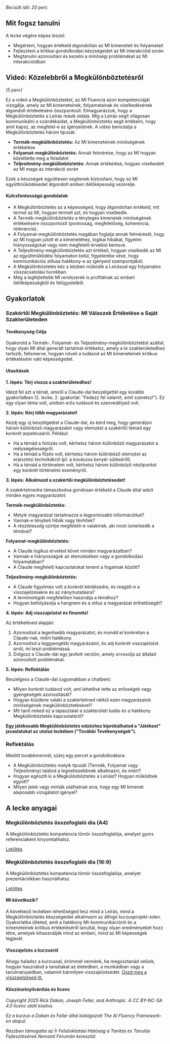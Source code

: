 *Becsült idő: 20 perc*

## Mit fogsz tanulni

A lecke végére képes leszel:

*   Megérteni, hogyan értékeld átgondoltan az MI kimeneteit és folyamatait
*   Fejleszteni a kritikai gondolkodási készségeidet az MI interakcióid során
*   Megtanulni azonosítani és kezelni a minőségi problémákat az MI interakcióidban

## Videó: Közelebbről a Megkülönböztetésről

*(5 perc)*

Ez a videó a Megkülönböztetést, az MI Fluencia azon kompetenciáját vizsgálja, amely az MI kimeneteinek, folyamatainak és viselkedésének átgondolt értékelésére összpontosít. Elmagyarázzuk, hogy a Megkülönböztetés a Leírás másik oldala. Míg a Leírás segít világosan kommunikálni a szándékaidat, a Megkülönböztetés segít értékelni, hogy amit kapsz, az megfelel-e az igényeidnek. A videó bemutatja a Megkülönböztetés három típusát:

*   **Termék-megkülönböztetés:** Az MI kimeneteinek minőségének értékelése
*   **Folyamat-megkülönböztetés:** Annak felmérése, hogy az MI hogyan közelítette meg a feladatot
*   **Teljesítmény-megkülönböztetés:** Annak értékelése, hogyan viselkedett az MI maga az interakció során

Ezek a készségek együttesen segítenek biztosítani, hogy az MI együttműködésedet átgondolt emberi ítélőképesség vezérelje.

#### Kulcsfontosságú gondolatok

*   A Megkülönböztetés az a képességed, hogy átgondoltan értékeld, mit termel az MI, hogyan termeli azt, és hogyan viselkedik.
*   A Termék-megkülönböztetés a tényleges kimenetek minőségének értékelésére összpontosít (pontosság, megfelelőség, koherencia, relevancia).
*   A Folyamat-megkülönböztetés magában foglalja annak felmérését, hogy az MI hogyan jutott el a kimenetéhez, logikai hibákat, figyelmi hiányosságokat vagy nem megfelelő érvelést keresve.
*   A Teljesítmény-megkülönböztetés azt értékeli, hogyan viselkedik az MI az együttműködési folyamaton belül, figyelembe véve, hogy kommunikációs stílusa hatékony-e az igényeid szempontjából.
*   A Megkülönböztetés kéz a kézben működik a Leírással egy folyamatos visszacsatolási hurokban.
*   Még a legfejlettebb MI rendszerek is profitálnak az emberi ítélőképességből és felügyeletből.

## Gyakorlatok

### Szakértői Megkülönböztetés: MI Válaszok Értékelése a Saját Szakterületeden

#### Tevékenység Célja

Gyakorold a Termék-, Folyamat- és Teljesítmény-megkülönböztetést azáltal, hogy olyan MI által generált tartalmat értékelsz, amely a te szakterületedhez tartozik, felismerve, hogyan növeli a tudásod az MI kimeneteinek kritikus értékelésére való képességedet.

#### Utasítások

**1. lépés: Térj vissza a szakterületedhez!**

Idézd fel azt a témát, amiről a Claude-dal beszélgettél egy korábbi gyakorlatban (2. lecke, 2. gyakorlat: "Fedezz fel valamit, amit szeretsz!"). Ez egy olyan téma volt, amiben erős tudásod és szenvedélyed volt.

**2. lépés: Kérj több magyarázatot!**

Kezdj egy új beszélgetést a Claude-dal, és kérd meg, hogy generáljon három különböző magyarázatot vagy elemzést a szakértői témád egy konkrét aspektusáról. Például:

*   Ha a témád a fotózás volt, kérhetsz három különböző magyarázatot a mélységélességről.
*   Ha a témád a főzés volt, kérhetsz három különböző elemzést az erjesztési technikákról (pl. a kovászos kenyér sütéséről).
*   Ha a témád a történelem volt, kérhetsz három különböző nézőpontot egy konkrét történelmi eseményről.

**3. lépés: Alkalmazd a szakértői megkülönböztetésedet!**

A szakértelmedre támaszkodva gondosan értékeld a Claude által adott minden egyes magyarázatot:

**Termék-megkülönböztetés:**

*   Melyik magyarázat tartalmazza a legpontosabb információkat?
*   Vannak-e ténybeli hibák vagy tévhitek?
*   A részletesség szintje megfelelő-e valakinek, aki most ismerkedik a témával?

**Folyamat-megkülönböztetés:**

*   A Claude logikus érvelést követ minden magyarázatban?
*   Vannak-e hiányosságok az elemzésében vagy a gondolkodási folyamatában?
*   A Claude megfelelő kapcsolatokat teremt a fogalmak között?

**Teljesítmény-megkülönböztetés:**

*   A Claude figyelmes volt a konkrét kérdésedre, és reagált-e a visszajelzésekre és az iránymutatásra?
*   A terminológiát megfelelően használja a témához?
*   Hogyan befolyásolja a hangnem és a stílus a magyarázat érthetőségét?

**4. lépés: Adj visszajelzést és finomíts!**

Az értékelésed alapján:

1.  Azonosítsd a legerősebb magyarázatot, és mondd el konkrétan a Claude-nak, miért hatékony.
2.  Azonosítsd a leggyengébb magyarázatot, és adj konkrét visszajelzést arról, mi teszi problémássá.
3.  Dolgozz a Claude-dal egy javított verzión, amely orvosolja az általad azonosított problémákat.

**5. lépés: Reflektálás**

Beszélgess a Claude-dal (ugyanabban a chatben):

*   Milyen konkrét tudásod volt, ami lehetővé tette az erősségek vagy gyengeségek azonosítását?
*   Hogyan küzdene valaki a szakértelmed nélkül ezen magyarázatok minőségének megkülönböztetésével?
*   Mit tanít neked ez a tapasztalat a szakterületi tudás és a hatékony Megkülönböztetés kapcsolatáról?

**Egy játékosabb Megkülönböztetés edzéshez kipróbálhatod a "Játékest" javaslatokat az utolsó leckében ("További Tevékenységek").**

### Reflektálás

Mielőtt továbbmennél, szánj egy percet a gondolkodásra:

*   A Megkülönböztetés melyik típusát (Termék, Folyamat vagy Teljesítmény) találod a legnehezebbnek alkalmazni, és miért?
*   Hogyan egészíti ki a Megkülönböztetés a Leírást? Hogyan működnek együtt?
*   Milyen jelek vagy minták utalhatnak arra, hogy egy MI kimenet alaposabb vizsgálatot igényel?

## A lecke anyagai

### Megkülönböztetés összefoglaló dia (A4)

A Megkülönböztetés kompetencia tömör összefoglalója, amelyet gyors referenciaként kinyomtathatsz.

[Letöltés](../pamphlets/99c028dbb44fcc976b26588d98c676540f2aea38.pdf)

### Megkülönböztetés összefoglaló dia (16:9)

A Megkülönböztetés kompetencia tömör összefoglalója, amelyet prezentációkban használhatsz.

[Letöltés](../pamphlets/d8ba4eda6eed65f193be549d49385006de8b7119.pdf)

#### Mi következik?

A következő leckében lehetőséged lesz mind a Leírás, mind a Megkülönböztetés készségeidet alkalmazni az átfogó kurzusprojekt-eden. Gyakorlatba ülteted, amit a hatékony MI-kommunikációról és a kimeneteinek kritikus értékeléséről tanultál, hogy olyan eredményeket hozz létre, amelyek kihasználják mind az emberi, mind az MI képességek legjavát.

#### Visszajelzés a kurzusról

Ahogy haladsz a kurzussal, örömmel vennénk, ha megosztanád velünk, hogyan használod a tanultakat az életedben, a munkádban vagy a tanulmányaidban, valamint bármilyen visszajelzésedet. [Oszd meg a visszajelzésed itt.](https://forms.gle/zURqLbVgdDqGhHZk9)

#### Köszönetnyilvánítás és licenc

*Copyright 2025 Rick Dakan, Joseph Feller, and Anthropic. A CC BY-NC-SA 4.0 licenc alatt kiadva.*

*Ez a kurzus a Dakan és Feller által kidolgozott The AI Fluency Framework-en alapul.*

*Részben támogatta az Ír Felsőoktatási Hatóság a Tanítás és Tanulás Fejlesztésének Nemzeti Fórumán keresztül.*